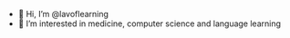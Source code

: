- 👋 Hi, I’m @lavoflearning
- 👀 I’m interested in medicine, computer science and language learning

<!---
lavoflearning/lavoflearning is a ✨ special ✨ repository because its `README.md` (this file) appears on your GitHub profile.
You can click the Preview link to take a look at your changes.
--->
